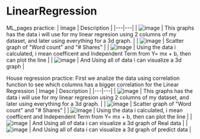 # LinearRegression

ML_pages practice:
|  Image  | Description |
|---|---|
|  ![image](https://github.com/user-attachments/assets/c151a144-a8df-4141-a8b4-3dc2db24a46a) |  This graphs has the data i will use for my linear regresion using 2 columns of my dataset, and later using everything for a 3d graph. |
|  ![image](https://github.com/user-attachments/assets/70a8e920-021a-4b7a-9ed9-2da21b7ee3eb) | Scatter graph of "Word count" and "# Shares"  |
|  ![image](https://github.com/user-attachments/assets/2eb1268e-f0be-44d4-b4cc-7142259c63a6) | Using the data i calculated, i mean coefficent and Independent Term from Y= mx + b, then can plot the line  |
|  ![image](https://github.com/user-attachments/assets/7af85752-2c8a-410a-9d2f-afded374648e) | And Using all of data i can visualize a 3d graph  |


House regression practice:
First we analize the data using correlation function to see which columns has a bigger correlation for the Linear Regression
|  Image  | Description |
|---|---|
|  ![image](https://github.com/user-attachments/assets/99ede53f-dfed-481a-9ac6-632a7fd97d78) |  This graphs has the data i will use for my linear regresion using 2 columns of my dataset, and later using everything for a 3d graph. |
|  ![image](https://github.com/user-attachments/assets/d77db0da-e229-494b-9b05-06112d0ef9e1) | Scatter graph of "Word count" and "# Shares"  |
|  ![image](https://github.com/user-attachments/assets/2eb1268e-f0be-44d4-b4cc-7142259c63a6) | Using the data i calculated, i mean coefficent and Independent Term from Y= mx + b, then can plot the line  |
|  ![image](https://github.com/user-attachments/assets/75543a5a-d4c7-49a5-affd-444acacc4c2c) | And Using all of data i can visualize a 3d graph of Real data |
|  ![image](https://github.com/user-attachments/assets/4a8740d5-40bb-427c-8c26-ff5463064f18) | And Using all of data i can visualize a 3d graph of predict data |





